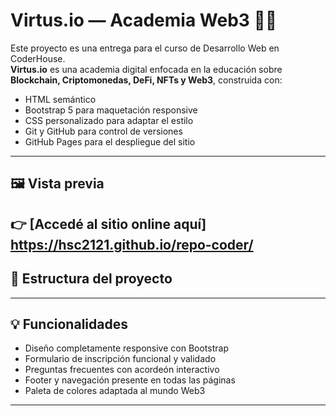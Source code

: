 # Virtus.io — Academia Web3 🧠🚀

Este proyecto es una entrega para el curso de Desarrollo Web en CoderHouse.  
**Virtus.io** es una academia digital enfocada en la educación sobre **Blockchain, Criptomonedas, DeFi, NFTs y Web3**, construida con:

- HTML semántico
- Bootstrap 5 para maquetación responsive
- CSS personalizado para adaptar el estilo
- Git y GitHub para control de versiones
- GitHub Pages para el despliegue del sitio

---

## 🖼️ Vista previa

👉 [Accedé al sitio online aquí] https://hsc2121.github.io/repo-coder/  
---

## 📁 Estructura del proyecto


---

## 💡 Funcionalidades

- Diseño completamente responsive con Bootstrap
- Formulario de inscripción funcional y validado
- Preguntas frecuentes con acordeón interactivo
- Footer y navegación presente en todas las páginas
- Paleta de colores adaptada al mundo Web3

---

